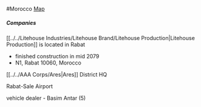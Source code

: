 #Morocco 
[Map](https://www.google.com/maps/@34.089455,-6.8713547,10z/data=!4m2!6m1!1s1hLRIdVFrhMDA6TWswTy2vL6BZeSvotPM?hl=en)

##### Companies
[[../../Litehouse Industries/Litehouse Brand/Litehouse Production|Litehouse Production]] is located in Rabat
- finished construction in mid 2079
- N1, Rabat 10060, Morocco

[[../../AAA Corps/Ares|Ares]] District HQ

Rabat-Sale Airport

vehicle dealer -  Basim Antar (5)